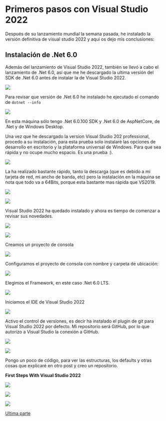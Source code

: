# Primeros pasos con Visual Studio 2022

Después de su lanzamiento mundial la semana pasada, he instalado la versión definitiva de visual studio 2022 y aqui os dejo mis conclusiones:

## Instalación de .Net 6.0

Además del lanzamiento de Visual Studio 2022, también se llevó a cabo el lanzamiento de .Net 6.0, así que me he descargado la ultima versión del SDK de .Net 6.0 antes de instalar la de Visual Studio 2022.

![](img/00.png)



Para revisar que versión de .Net 6.0 he instalado he ejecutado el comando de ```dotnet --info ```



![](img/00A.png)


En esta máquina sólo tengo .Net 6.0.100 SDK y .Net 6.0 de AspNetCore, de .Net y de Windows Desktop.



Una vez que he descargado la version Visual Studio 202 professional, procedo a su instalación, para esta prueba solo instalaré las opciones de desarrollo en escritorio y la plataforma universal de Windows. Para que sea rápida y no ocupe mucho espacio. Es una prueba :).



![](img/01.png)



La ha realizado bastante rápido, tanto la descarga (que es debido a mi tarjeta de red, mi ancho de banda, etc) pero la instalación en la máquina  se nota que todo va a 64Bits, porque esta bastante mas rápida que VS2019.



![](img/03.png)



![](img/04.png)



Visual Studio 2022 ha quedado instalado y ahora es tiempo de comenzar a revisar sus novedades.

![](img/06.png)

![](img/07.png)



Creamos un proyecto de consola

![](img/08.png)



Configuramos el proyecto de consola con nombre y carpeta de ubicación:

![](img/09.png)



Elegimos el Framework, en este caso .Net 6.0 LTS.

![](img/10.png)



Iniciamos el IDE de Visual Studio 2022

![](img/11.png)



Activo el control de versiones, es decir ha instalado el plugin de git para Visual Studio 2022 por defecto. Mi repositorio será GitHub, por lo que autorizo a Visual Studio la conexión a GitHub.

![](img/12.png)

![](img/13.png)

Pongo un poco de código, para ver las estructuras, los defaults y otras cosas que explicaré en otro post y creo un repositorio.

**First Steps With Visual Studio 2022**



![](img/14.png)

![](img/15.png)

![](img/07A.png)



[Ultima parte](RemoviendoElDesorden.md) 
